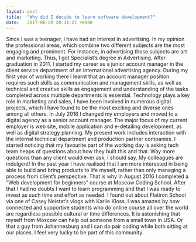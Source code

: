 ```yaml
---
layout: post
title:  "Why did I decide to learn software development?"
date:   2017-06-20 20:11:21 +0000
---
```



Since I was a teenager, I have had an interest in advertising. In my opinion the professional areas, which combine two different subjects are the most engaging and prominent. For instance, in advertising those subjects are art and marketing. Thus, I got Specialist’s degree in Advertising. After graduation in 2011, I started my career as a junior account manager in the client service department of an international advertising agency. 
During my first year of working there I learnt that an account manager position requires such skills as communication and management skills, as well as technical and creative skills as engagement and understanding of the tasks completed across multiple departments is essential.
Technology plays a key role in marketing and sales, I have been involved in numerous digital projects, which I have found to be the most exciting and diverse ones among all others. In July 2016 I changed my employers and moved to a digital agency as a senior account manager. The major focus of my current employer is web site, mobile application and e-detailing development, as well as digital strategy planning. My present work includes interaction with the internal technical department and production partner companies. I started noticing that my favourite part of the working day is asking tech team heaps of questions about how they built this and that. Way more questions than any client would ever ask, I should say. My colleagues are indulgent! In the past year I have realised that I am more interested in being able to build and bring products to life myself, rather than only managing a process from client’s perspective. 
That is why in August 2016 I completed a “Web development for beginners” course at Moscow Coding School. After that I had no doubts I want to learn programming and that I was ready to invest as such time and effort as needed. I found out about Flatiron School via one of Casey Neistat’s vlogs with Karlie Kloss. 
I was amazed by how connected and supportive students who do online course all over the world are regardless possible cultural or time differences. It is astonishing that myself from Moscow can help out someone from a small town in USA. Or that a guy from Johannesburg and I can do pair coding while both sitting at our places. I feel very lucky to be part of this community. 


